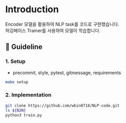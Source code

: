 # Introduction

Encoder 모델을 활용하여 NLP task를 코드로 구현했습니다.  
허깅페이스 Trainer를 사용하여 모델이 학습합니다.

## 📄 Guideline

### 1. Setup

- precommit, style, pytest, gitmessage, requirements

```bash
make setup
```

### 2. Implementation

```bash
git clone https://github.com/wbin0718/NLP-code.git
ls ${N2N}
python3 train.py
```

